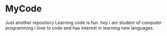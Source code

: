 # MyCode
Just another repository
Learning code is fun.
hey i am student of computer programming 
i love to code and has interest in learning new languages.
